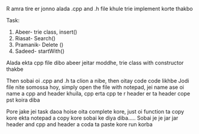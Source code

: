 R amra tire er jonno alada  .cpp and .h file khule trie implement korte thakbo

Task: 
1. Abeer- trie class, insert()
2. Riasat- Search()
3. Pramanik- Delete ()
4. Sadeed- startWith()

Alada ekta cpp file dibo abeer jeitar moddhe, trie class with constructor thakbe

Then sobai oi .cpp and .h ta clion a nibe, then oitay code code likhbe
Jodi file nite somossa hoy, simply open the file with notepad, jei name ase oi name a cpp and header khuila, cpp erta cpp te r header er ta header cope pst koira diba

Pore jake jei task daoa hoise oita complete kore, just oi function ta copy kore ekta notepad a copy kore sobai ke diya diba.....
Sobai je je jar jar header and cpp and header a coda ta paste kore run korba